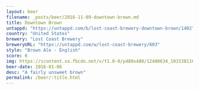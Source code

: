 ```yaml
---
layout: beer
filename: _posts/beer/2016-11-09-downtown-brown.md
title: Downtown Brown
untappd: "https://untappd.com/b/lost-coast-brewery-downtown-brown/1402"
country: "United States"
brewery: "Lost Coast Brewery"
breweryURL: "https://untappd.com/w/lost-coast-brewery/803"
style: "Brown Ale - English"
score: 6
img: https://scontent.xx.fbcdn.net/v/t1.0-0/p480x480/12400634_10153811610548745_7658175171400136673_n.jpg?oh=f70583d91b5cd0a5b42040b4be949a1b&oe=59020955
beer-date: 2016-01-06
desc: "A fairly unsweet brown"
permalink: /beer/:title.html
---
```

